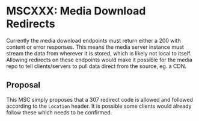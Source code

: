 # MSCXXX: Media Download Redirects

Currently the media download endpoints must return either a 200 with content or error responses. This means the media server instance must stream the data from wherever it is stored, which is likely not local to itself. Allowing redirects on these endpoints would 
make it possible for the media repo to tell clients/servers to pull data direct from the source, eg. a CDN.

## Proposal

This MSC simply proposes that a 307 redirect code is allowed and followed according to the `Location` header. It is possible some clients would already follow these which needs to be confirmed.
